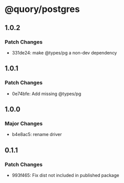 # @quory/postgres

## 1.0.2

### Patch Changes

- 331de24: make @types/pg a non-dev dependency

## 1.0.1

### Patch Changes

- 0e74bfe: Add missing @types/pg

## 1.0.0

### Major Changes

- b4e8ac5: rename driver

## 0.1.1

### Patch Changes

- 993f465: Fix dist not included in published package
